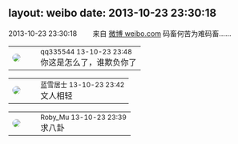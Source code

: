 layout: weibo
date: 2013-10-23 23:30:18
---
<meta name="referrer" content="no-referrer" />

2013-10-23 23:30:18  &nbsp;&nbsp;&nbsp;&nbsp;&nbsp;&nbsp; 来自 <a href="http://weibo.com/" rel="nofollow">微博 weibo.com</a>
码畜何苦为难码畜…… ​​​

<table style="width: 100%;">
  <tr>
    <td style="width: 40px;"><img style="border-radius:50%" src="https://tva4.sinaimg.cn/crop.0.0.180.180.50/7d25944djw1e8qgp5bmzyj2050050aa8.jpg?KID=imgbed,tva&Expires=1624465787&ssig=IIYWbijUFC"></td>
    <td colspan="2"><small>qq335544 13-10-23 23:48</small><br/>你这是怎么了，谁欺负你了</td>
  </tr>
</table>

<table style="width: 100%;">
  <tr>
    <td style="width: 40px;"><img style="border-radius:50%" src="https://tva1.sinaimg.cn/crop.0.0.180.180.50/7978b307jw1e8qgp5bmzyj2050050aa8.jpg?KID=imgbed,tva&Expires=1624465787&ssig=ys%2BqRBl%2BUy"></td>
    <td colspan="2"><small>蓝雪居士 13-10-23 23:42</small><br/>文人相轻</td>
  </tr>
</table>

<table style="width: 100%;">
  <tr>
    <td style="width: 40px;"><img style="border-radius:50%" src="https://tva2.sinaimg.cn/crop.0.0.180.180.50/81fd9f09jw1e8qgp5bmzyj2050050aa8.jpg?KID=imgbed,tva&Expires=1624465787&ssig=57gWEKCT33"></td>
    <td colspan="2"><small>Roby_Mu 13-10-23 23:39</small><br/>求八卦</td>
  </tr>
</table>
